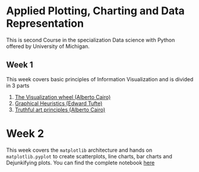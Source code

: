 # Applied Plotting, Charting and Data Representation
This is second Course in the specialization Data science with Python offered by University of Michigan.

## Week 1
This week covers basic principles of Information Visualization and is divided in 3 parts
1. [The Visualization wheel (Alberto Cairo)](https://github.com/sumitkant/UoM_C2_Applied_Plotting_Charting_DataRep/wiki/Week-1.1-Visualization-Wheel)
2. [Graphical Heuristics (Edward Tufte)](https://github.com/sumitkant/UoM_C2_Applied_Plotting_Charting_DataRep/wiki/Week-1.2-Graphical-Heuristics)
3. [Truthful art principles (Alberto Cairo)](https://github.com/sumitkant/UoM_C2_Applied_Plotting_Charting_DataRep/wiki/Week-1.3:-Qualities-of-Good-Visualization)

# Week 2
This week covers the `matplotlib` architecture and hands on `matplotlib.pyplot` to create scatterplots, line charts, bar charts and Dejunkifying plots. You can find the complete notebook [here](https://github.com/sumitkant/UoM_C2_Applied_Plotting_Charting_DataRep/blob/master/Week%202/Week2.ipynb)
